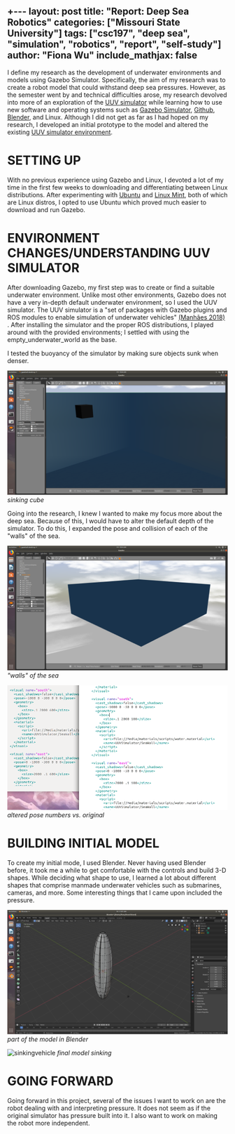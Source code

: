 +---
layout: post
title: "Report: Deep Sea Robotics"
categories: ["Missouri State University"]
tags: ["csc197", "deep sea", "simulation", "robotics", "report", "self-study"]
author: "Fiona Wu"
include_mathjax: false
---

I define my research as the development of underwater environments and models using Gazebo Simulator. Specifically, the aim of my research was to create a robot model that could withstand deep sea pressures. However, as the semester went by and technical difficulties arose, my research devolved into more of an exploration of the [UUV simulator](https://uuvsimulator.github.io/) while learning how to use new software and operating systems such as [Gazebo Simulator](http://gazebosim.org/), [Github](https://github.com/), [Blender](https://www.blender.org/), and Linux. Although I did not get as far as I had hoped on my research, I developed an initial prototype to the model and altered the existing [UUV simulator environment](https://uuvsimulator.github.io/). 


# SETTING UP

With no previous experience using Gazebo and Linux, I devoted a lot of my time in the first few weeks to downloading and differentiating between Linux distributions. After experimenting with [Ubuntu](https://ubuntu.com/) and [Linux Mint](https://linuxmint.com/), both of which are Linux distros, I opted to use Ubuntu which proved much easier to download and run Gazebo. 

# ENVIRONMENT CHANGES/UNDERSTANDING UUV SIMULATOR

After downloading Gazebo, my first step was to create or find a suitable underwater environment. Unlike most other environments, Gazebo does not have a very in-depth default underwater environment, so I used the UUV simulator. The UUV simulator is a "set of packages with Gazebo plugins and ROS modules to enable simulation of underwater vehicles" [(Manhães 2018)](https://roscon.ros.org/2018/presentations/ROSCon2018_uuvsimulator.pdf) . After installing the simulator and the proper ROS distributions, I played around with the provided environments; I settled with using the empty_underwater_world as the base. 

I tested the buoyancy of the simulator by making sure objects sunk when denser.

![bouyancysinking](/assets/2019-12-13-report-deep-sea-robotics/buoyancysinking.png)
 *sinking cube* 

Going into the research, I knew I wanted to make my focus more about the deep sea. Because of this, I would have to alter the default depth of the simulator. To do this, I expanded the pose and collision of each of the "walls" of the sea.

![pose](/assets/2019-12-13-report-deep-sea-robotics/pose.png)
 *"walls" of the sea* 

![pose2newvsoriginal](/assets/2019-12-13-report-deep-sea-robotics/pose2newvsoriginal.png)
 *altered pose numbers vs. original* 

# BUILDING INITIAL MODEL

To create my initial mode, I used Blender. Never having used Blender before, it took me a while to get comfortable with the controls and build 3-D shapes. While deciding what shape to use, I learned a lot about different shapes that comprise manmade underwater vehicles such as submarines, cameras, and more. Some interesting things that I came upon included the pressure. 

![blenderpartofmodel](/assets/2019-12-13-report-deep-sea-robotics/blenderpartofmodel.png)
 *part of the model in Blender* 

![sinkingvehicle](/assets/2019-12-13-report-deep-sea-robotics/sinkingvehiclegif.gif)
 *final model sinking* 

# GOING FORWARD

Going forward in this project, several of the issues I want to work on are the robot dealing with and interpreting pressure. It does not seem as if the original simulator has pressure built into it. I also want to work on making the robot more independent. 
